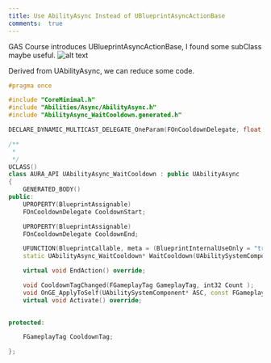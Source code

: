 ```yaml
---
title: Use AbilityAsync Instead of UBlueprintAsyncActionBase
comments:  true
---
```



GAS Course introduces UBlueprintAsyncActionBase, I found some subClass maybe useful.
![alt text](../assets/images/3AbilityAsync_image.png)

Derived from UAbilityAsync, we can reduce some code.

```cpp title='AbilityAsync_WaitCooldown.h'
#pragma once

#include "CoreMinimal.h"
#include "Abilities/Async/AbilityAsync.h"
#include "AbilityAsync_WaitCooldown.generated.h"

DECLARE_DYNAMIC_MULTICAST_DELEGATE_OneParam(FOnCooldownDelegate, float, TimeRemaining);

/**
 * 
 */
UCLASS()
class AURA_API UAbilityAsync_WaitCooldown : public UAbilityAsync
{
	GENERATED_BODY()
public:
	UPROPERTY(BlueprintAssignable)
	FOnCooldownDelegate CooldownStart;

	UPROPERTY(BlueprintAssignable)
	FOnCooldownDelegate CooldownEnd;

	UFUNCTION(BlueprintCallable, meta = (BlueprintInternalUseOnly = "true"))
	static UAbilityAsync_WaitCooldown* WaitCooldown(UAbilitySystemComponent* InASC, FGameplayTag InCooldownTag);

    virtual void EndAction() override;

	void CooldownTagChanged(FGameplayTag GameplayTag, int32 Count );
	void OnGE_ApplyToSelf(UAbilitySystemComponent* ASC, const FGameplayEffectSpec& GESpec, FActiveGameplayEffectHandle ActiveGameplayEffectHandle);
	virtual void Activate() override;

	
protected:

	FGameplayTag CooldownTag;

};

```